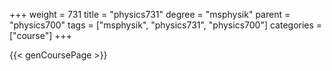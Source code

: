 +++
weight = 731
title = "physics731"
degree = "msphysik"
parent = "physics700"
tags = ["msphysik", "physics731", "physics700"]
categories = ["course"]
+++

{{< genCoursePage >}}
